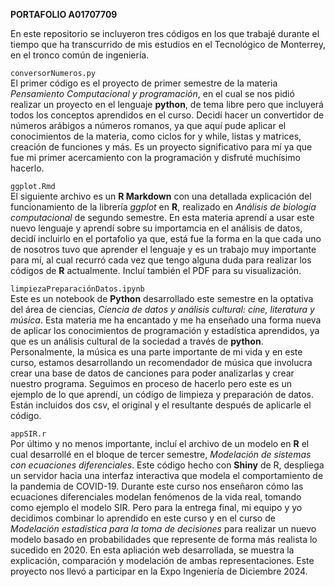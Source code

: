 **PORTAFOLIO A01707709**


En este repositorio se incluyeron tres códigos en los que trabajé durante el tiempo que ha transcurrido de mis estudios en el Tecnológico de Monterrey, en el tronco común de ingeniería.

`conversorNumeros.py` \
El primer código es el proyecto de primer semestre de la materia *Pensamiento Computacional y programación*, en el cual se nos pidió realizar un proyecto en el lenguaje **python**, de tema libre pero que incluyerá todos los conceptos aprendidos en el curso.
Decidí hacer un convertidor de números arábigos a números romanos, ya que aquí pude aplicar el conocimientos de la materia, como ciclos for y while, listas y matrices, creación de funciones y más. 
Es un proyecto significativo para mí ya que fue mi primer acercamiento con la programación y disfruté muchísimo hacerlo.


`ggplot.Rmd` \
El siguiente archivo es un **R Markdown** con una detallada explicación del funcionamiento de la librería *ggplot* en **R**, realizado en *Análisis de biología computacional* de segundo semestre. En esta materia aprendí a usar este nuevo lenguaje y aprendí sobre su importamcia en el análisis de datos, decidí incluirlo en el portafolio ya que, está fue la forma en la que cada uno de nosotros tuvo que aprender el lenguaje y es un trabajo muy importante para mí, al cual recurró cada vez que tengo alguna duda para realizar los códigos de **R** actualmente. Incluí también el PDF para su visualización.


`limpiezaPreparaciónDatos.ipynb` \
Este es un notebook de **Python** desarrollado este semestre en la optativa del área de ciencias, *Ciencia de datos y análisis cultural: cine, literatura y música*. Esta materia me ha encantado y me ha enseñado una forma nueva de aplicar los conocimientos de programación y estadística aprendidos, ya que es un análisis cultural de la sociedad a través de **python**. Personalmente, la música es una parte importante de mi vida y en este curso, estamos desarrollando un recomendador de música que involucra crear una base de datos de canciones para poder analizarlas y crear nuestro programa. Seguimos en proceso de hacerlo pero este es un ejemplo de lo que aprendí, un código de limpieza y preparación de datos.
Están incluidos dos csv, el original y el resultante después de aplicarle el código.

`appSIR.r` \
Por último y no menos importante, incluí el archivo de un modelo en **R** el cual desarrollé en el bloque de tercer semestre, *Modelación de sistemas con ecuaciones diferenciales*. Este código hecho con **Shiny** de R, despliega un servidor hacia una interfaz interactiva que modela el comportamiento de la pandemia de COVID-19. Durante este curso nos enseñaron cómo las ecuaciones diferenciales modelan fenómenos de la vida real, tomando como ejemplo el modelo SIR. Pero para la entrega final, mi equipo y yo decidimos combinar lo aprendido en este curso y en el curso de *Modelación estadística para la toma de decisiones* para realizar un nuevo modelo basado en probabilidades que represente de forma más realista lo sucedido en 2020. En esta apliación web desarrollada, se muestra la explicación, comparación y modelación de ambas representaciones.
Este proyecto nos llevó a participar en la Expo Ingeniería de Diciembre 2024.
